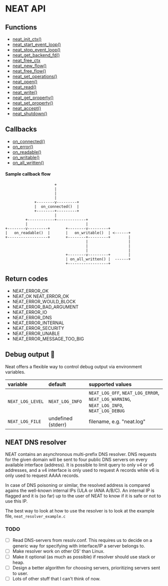 # NEAT API

## Functions
* [neat_init_ctx()](func.neat_init_ctx.md)
* [neat_start_event_loop()](func.neat_start_event_loop.md)
* [neat_stop_event_loop()](func.neat_stop_event_loop.md)
* [neat_get_backend_fd()](func.neat_get_backend_fd.md)
* [neat_free_ctx](func.neat_free_ctx.md)
* [neat_new_flow()](func.neat_new_flow.md)
* [neat_free_flow()](func.neat_free_flow.md)
* [neat_set_operations()](func.neat_set_operations.md)
* [neat_open()](func.neat_open.md)
* [neat_read()](func.neat_read.md)
* [neat_write()](func.neat_write.md)
* [neat_get_property()](func.neat_get_property.md)
* [neat_set_property()](func.neat_set_property.md)
* [neat_accept()](func.neat_accept.md)
* [neat_shutdown()](func.neat_shutdown.md)


## Callbacks
* [on_connected()](callb.on_connected.md)
* [on_error()](callb.on_error.md)
* [on_readable()](callb.on_readable.md)
* [on_writable()](callb.on_writable.md)
* [on_all_written()](callb.on_all_written.md)


#### Sample callback flow
```
                      +
                      |
                      |
                      |
             +--------v---------+
             |  on_connected()  |
             +--------+---------+
                      |
         +------------+-------------+
         |                          |
+--------v---------+       +--------v---------+
|   on_readable()  |       |   on_writable()  | <------+
+------------------+       +--------+---------+        |
                                    |                  |
                                    |                  |
                                    |                  |
                           +--------v---------+        |
                           | on_all_written() |  ------+
                           +------------------+
```

## Return codes

* NEAT_ERROR_OK
* NEAT_OK NEAT_ERROR_OK
* NEAT_ERROR_WOULD_BLOCK
* NEAT_ERROR_BAD_ARGUMENT
* NEAT_ERROR_IO
* NEAT_ERROR_DNS
* NEAT_ERROR_INTERNAL
* NEAT_ERROR_SECURITY
* NEAT_ERROR_UNABLE
* NEAT_ERROR_MESSAGE_TOO_BIG

## Debug output :page_with_curl:
Neat offers a flexible way to control debug output via environment variables.

| variable         | default           | supported values
| :-------------   |:------------------| :------------- 
| `NEAT_LOG_LEVEL` | `NEAT_LOG_INFO`   | `NEAT_LOG_OFF`, `NEAT_LOG_ERROR`, `NEAT_LOG_WARNING`, `NEAT_LOG_INFO`, `NEAT_LOG_DEBUG`
| `NEAT_LOG_FILE`  | undefined (stderr)| filename, e.g. "neat.log"

## NEAT DNS resolver

NEAT contains an asynchronous multi-prefix DNS resolver. DNS requests for the
given domain will be sent to four public DNS servers on every available
interface (address). It is possible to limit query to only v4 or v6 addresses,
and a v4 interface is only used to request A records while v6 is only used to
request AAAA records.

In case of DNS poisoning or similar, the resolved address is compared agains the
well-known internal IPs (ULA or IANA A/B/C). An internal IP is flagged and it is
(so far) up to the user of NEAT to know if it is safe or not to use this IP.

The best way to look at how to use the resolver is to look at the example file,
`neat_resolver_example.c`

### TODO
- [ ] Read DNS-servers from resolv.conf. This requires us to decide on a generic way
  for specifying with interface/IP a server belongs to.
- [ ] Make resolver work on other OS' than Linux.
- [ ] Make it optional (as much as possible) if resolver should use stack or heap.
- [ ] Design a better algorithm for choosing servers, prioritizing servers sent to
  user.
- [ ] Lots of other stuff that I can't think of now.
